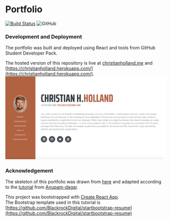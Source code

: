 # Portfolio

<!-- badges: start -->
[![Build Status](https://travis-ci.com/christianholland/christianholland.github.io.svg?branch=master)](https://travis-ci.com/christianholland/christianholland.github.io)
![GitHub](https://img.shields.io/github/license/christianholland/christianholland.github.io)
<!-- badges: end -->

### Development and Deployment
The portfolio was built and deployed using React and tools from GitHub Student Developer Pack.

The hosted version of this repository is live at [christianholland.me](https://christianholland.me) and [https://christianholland.herokuapp.com/](https://christianholland.herokuapp.com/).
![](./landing.jpeg)

### Acknowledgement
The skeleton of this portfolio was drawn from [here](https://github.com/Anupam-dagar/GitHub-Education-Portfolio) and adapted according to the [tutorial](https://levelup.gitconnected.com/create-a-portfolio-using-react-and-github-student-developer-pack-955379207855) from [Anupam-dagar](https://github.com/Anupam-dagar).

This project was bootstrapped with [Create React App](https://github.com/facebook/create-react-app).  
The Bootstrap template used in this tutorial is [https://github.com/BlackrockDigital/startbootstrap-resume](https://github.com/BlackrockDigital/startbootstrap-resume)
